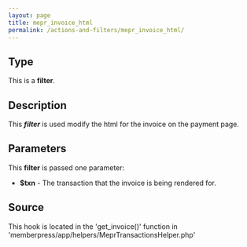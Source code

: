 ```yaml
---
layout: page
title: mepr_invoice_html
permalink: /actions-and-filters/mepr_invoice_html/
---
```


## Type

This is a **filter**.

## Description

This **_filter_** is used modify the html for the invoice on the payment page.

## Parameters

This **filter** is passed one parameter:

- __$txn__ - The transaction that the invoice is being rendered for.

## Source

This hook is located in the 'get_invoice()' function in 'memberpress/app/helpers/MeprTransactionsHelper.php'

